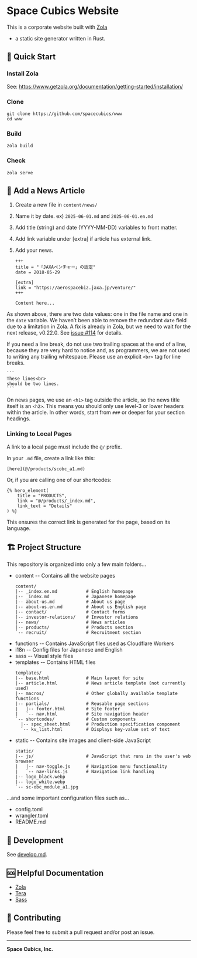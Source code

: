 # Space Cubics Website

This is a corporate website built with [Zola](https://www.getzola.org/)
- a static site generator written in Rust.

## 🚀 Quick Start


### Install Zola

See: https://www.getzola.org/documentation/getting-started/installation/

### Clone

```
git clone https://github.com/spacecubics/www
cd www
```

### Build

```
zola build
```

### Check

```
zola serve
```

## 📰 Add a News Article
1. Create a new file in `content/news/`
2. Name it by date. ex) `2025-06-01.md` and `2025-06-01.en.md`
3. Add title (string) and date (YYYY-MM-DD) variables to front matter.
4. Add link variable under [extra] if article has external link.
5. Add your news.

   ```
   +++
   title = "「JAXAベンチャー」の認定"
   date = 2018-05-29

   [extra]
   link = "https://aerospacebiz.jaxa.jp/venture/"
   +++

   Content here...
   ```

As shown above, there are two date values: one in the file name and
one in the `date` variable. We haven’t been able to remove the
redundant `date` field due to a limitation in Zola. A fix is already
in Zola, but we need to wait for the next release, v0.22.0.  See
[issue #114](https://github.com/spacecubics/www/issues/114) for
details.

If you need a line break, do not use two trailing spaces at the end of
a line, because they are very hard to notice and, as programmers, we
are not used to writing any trailing whitespace. Please use an
explicit `<br>` tag for line breaks.

    ```
    These lines<br>
    should be two lines.
    ```

On news pages, we use an `<h1>` tag outside the article, so the news
title itself is an `<h2>`. This means you should only use level-3 or
lower headers within the article. In other words, start from `###` or
deeper for your section headings.

### Linking to Local Pages

A link to a local page must include the `@/` prefix.

In your `.md` file, create a link like this:

```
[here](@/products/scobc_a1.md)
```

Or, if you are calling one of our shortcodes:

```
{% hero_element(
    title = "PRODUCTS",
    link = "@/products/_index.md",
    link_text = "Details"
) %}
```

This ensures the correct link is generated for the page, based on its
language.

## 🏗️ Project Structure

This repository is organized into only a few main folders...

- content -- Contains all the website pages
  ```
  content/
  |-- _index.en.md           # English homepage
  |-- _index.md              # Japanese homepage
  |-- about-us.md            # About us page
  |-- about-us.en.md         # About us English page
  |-- contact/               # Contact forms
  |-- investor-relations/    # Investor relations
  |-- news/                  # News articles
  |-- products/              # Products section
  `-- recruit/               # Recruitment section
  ```
- functions -- Contains JavaScript files used as Cloudflare Workers
- i18n -- Config files for Japanese and English
- sass -- Visual style files
- templates -- Contains HTML files
  ```
  templates/
  |-- base.html              # Main layout for site
  |-- article.html           # News article template (not currently used)
  |-- macros/                # Other globally available template functions
  |-- partials/              # Reusable page sections
  |   |-- footer.html        # Site footer
  |   `-- nav.html           # Site navigation header
  `-- shortcodes/            # Custom components
    |-- spec_sheet.html      # Production specification component
    `-- kv_list.html         # Displays key-value set of text
  ```
- static -- Contains site images and client-side JavaScript
  ```
  static/
  |-- js/                    # JavaScript that runs in the user's web browser
  |   |-- nav-toggle.js      # Navigation menu functionality
  |   `-- nav-links.js       # Navigation link handling
  |-- logo_black.webp
  |-- logo_white.webp
  `-- sc-obc_module_a1.jpg
  ```

...and some important configuration files such as...

- config.toml
- wrangler.toml
- README.md

## 🔧 Development

See [develop.md](doc/develop.md).

## 🆘 Helpful Documentation
- [Zola](https://www.getzola.org/documentation/)
- [Tera](https://docs.rs/tera/latest/tera/)
- [Sass](https://sass-lang.com/documentation/)

## 🙌 Contributing

Please feel free to submit a pull request and/or post an issue.

---

**Space Cubics, Inc.**
